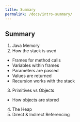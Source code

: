```yaml
---
title: Summary
permalink: /docs/intro-summary/
---
```


## Summary  

1. Java Memory
2. How the stack is used
  * Frames for method calls
  * Variables within frames
  * Parameters are passed
  * Values are returned
  * Recursion works with the stack
3. Primitives vs Objects
  * How objects are stored
4. The Heap
5. Direct & Indirect Referencing


